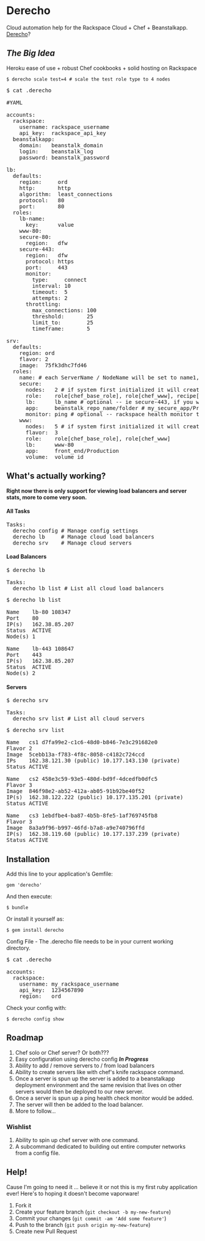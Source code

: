 # Derecho

Cloud automation help for the Rackspace Cloud + Chef + Beanstalkapp.  <a href="http://en.wikipedia.org/wiki/Derecho" target="_blank">Derecho</a>?

## <b><i>The Big Idea</i></b>
Heroku ease of use + robust Chef cookbooks + solid hosting on Rackspace
```
$ derecho scale test=4 # scale the test role type to 4 nodes
```
<pre>
$ cat .derecho

#YAML

accounts:
  rackspace:
    username: rackspace_username
    api_key:  rackspace_api_key
  beanstalkapp:
    domain:   beanstalk_domain
    login:    beanstalk_log
    password: beanstalk_password

lb:
  defaults:
    region:     ord
    http:       http
    algorithm:  least_connections
    protocol:   80
    port:       80
  roles:
    lb-name: 
      key:      value
    www-80:
    secure-80:
      region:   dfw
    secure-443:
      region:   dfw
      protocol: https
      port:     443
      monitor:
        type:     connect
        interval: 10
        timeout:  5
        attempts: 2
      throttling:
        max_connections: 100
        threshold:       25
        limit_to:        25
        timeframe:       5
    
srv:
  defaults:
    region: ord
    flavor: 2
    image:  75fk3dhc7fd46
  roles:
    name: # each ServerName / NodeName will be set to name1, name2, name3 etc
    secure:
      nodes:   2 # if system first initialized it will create 2 nodes
      role:    role[chef_base_role], role[chef_www], recipe[mod_ssl]
      lb:      lb_name # optional -- ie secure-443, if you want to attach to a load balancer
      app:     beanstalk_repo_name/folder # my_secure_app/Production
      monitor: ping # optional -- rackspace health monitor type
    www:
      nodes:   5 # if system first initialized it will create 5 nodes
      flavor:  3
      role:    role[chef_base_role], role[chef_www]
      lb:      www-80
      app:     front_end/Production
      volume:  volume_id
</pre>

## What's actually working?

<b>Right now there is only support for viewing load balancers and server stats, more to come very soon.</b>

#### All Tasks
<pre>
Tasks:
  derecho config # Manage config settings
  derecho lb     # Manage cloud load balancers
  derecho srv    # Manage cloud servers
</pre>

#### Load Balancers
<pre>
$ derecho lb

Tasks:
  derecho lb list # List all cloud load balancers
</pre>

<pre>
$ derecho lb list

Name    lb-80 108347
Port    80
IP(s)   162.38.85.207
Status  ACTIVE
Node(s) 1

Name    lb-443 108647
Port    443
IP(s)   162.38.85.207
Status  ACTIVE
Node(s) 2
</pre>

#### Servers
<pre>
$ derecho srv

Tasks:
  derecho srv list # List all cloud servers
</pre>

<pre>
$ derecho srv list

Name   cs1 d7fa99e2-c1c6-48d0-b846-7e3c291682e0
Flavor 2
Image  5cebb13a-f783-4f8c-8058-c4182c724ccd
IPs    162.38.121.30 (public) 10.177.143.130 (private)
Status ACTIVE

Name   cs2 458e3c59-93e5-480d-bd9f-4dcedfb0dfc5
Flavor 3
Image  846f98e2-ab52-412a-ab05-91b92be40f52
IP(s)  162.38.122.222 (public) 10.177.135.201 (private)
Status ACTIVE

Name   cs3 1ebdfbe4-ba87-4b5b-8fe5-1af769745fb8
Flavor 3
Image  8a3a9f96-b997-46fd-b7a8-a9e740796ffd
IP(s)  162.38.119.60 (public) 10.177.137.239 (private)
Status ACTIVE
</pre>

## Installation

Add this line to your application's Gemfile:

    gem 'derecho'

And then execute:

    $ bundle

Or install it yourself as:

    $ gem install derecho

Config File - The .derecho file needs to be in your current working directory.
<pre>
$ cat .derecho    

accounts:
  rackspace:
    username: my_rackspace_username
    api_key:  1234567890
    region:   ord
</pre>

Check your config with:
```
$ derecho config show
```

## Roadmap

1. Chef solo or Chef server? Or both???
2. Easy configuration using derecho config <b><i>In Progress</i></b>
3. Ability to add / remove servers to / from load balancers
4. Ability to create servers like with chef's knife rackspace command.
5. Once a server is spun up the server is added to a beanstalkapp deployment environment and the same revision that lives on other servers would then be deployed to our new server.
6. Once a server is spun up a ping health check monitor would be added.
7. The server will then be added to the load balancer.
8. More to follow...

### Wishlist

1. Ability to spin up chef server with one command.
2. A subcommand dedicated to building out entire computer networks from a config file.


## Help! 

Cause I'm going to need it ... believe it or not this is my first ruby application ever! Here's to hoping it doesn't become vaporware!

1. Fork it
2. Create your feature branch (`git checkout -b my-new-feature`)
3. Commit your changes (`git commit -am 'Add some feature'`)
4. Push to the branch (`git push origin my-new-feature`)
5. Create new Pull Request
